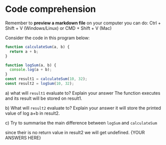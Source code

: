 # Code comprehension

Remember to **preview a markdown file** on your computer you can do:
Ctrl + Shift + V (Windows/Linux) or CMD + Shift + V (Mac)

Consider the code in this program below:

```js
function calculateSum(a, b) {
  return a + b;
}

function logSum(a, b) {
  console.log(a + b);
}
const result1 = calculateSum(10, 32);
const result2 = logSum(10, 32);
```

a) what will `result1` evaluate to? Explain your answer
The function executes and its result will be stored on result1.

b) What will `result2` evaluate to? Explain your answer
it will store the printed value of log a+b in result2.

c) Try to summarise the main difference between `logSum` and `calculateSum`

since their is no return value in result2 we will get undefined. 
{YOUR ANSWERS HERE}
